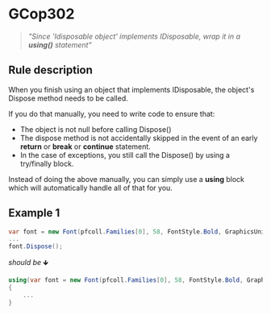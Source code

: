 ﻿# GCop302

> *"Since 'Idisposable object' implements IDisposable, wrap it in a **using()** statement"*


## Rule description
When you finish using an object that implements IDisposable, the object's Dispose method needs to be called.

If you do that manually, you need to write code to ensure that:
* The object is not null before calling Dispose()
* The dispose method is not accidentally skipped in the event of an early **return** or **break** or **continue** statement.
* In the case of exceptions, you still call the Dispose() by using a try/finally block.

Instead of doing the above manually, you can simply use a **using** block which will automatically handle all of that for you.

## Example 1
```csharp
var font = new Font(pfcoll.Families[0], 58, FontStyle.Bold, GraphicsUnit.Pixel);
...
font.Dispose();
```
*should be* 🡻

```csharp
using(var font = new Font(pfcoll.Families[0], 58, FontStyle.Bold, GraphicsUnit.Pixel))
{
    ...
}

```
